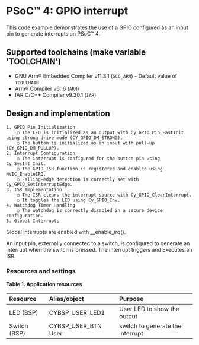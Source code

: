 # PSoC™ 4: GPIO interrupt

This code example demonstrates the use of a GPIO configured as an input pin to generate interrupts on PSoC™ 4.

## Supported toolchains (make variable 'TOOLCHAIN')

- GNU Arm&reg; Embedded Compiler v11.3.1 (`GCC_ARM`) - Default value of `TOOLCHAIN`
- Arm&reg; Compiler v6.16 (`ARM`)
- IAR C/C++ Compiler v9.30.1 (`IAR`)



## Design and implementation
	1. GPIO Pin Initialization
		○ The LED is initialized as an output with Cy_GPIO_Pin_FastInit using strong drive mode (CY_GPIO_DM_STRONG).
		○ The button is initialized as an input with pull-up (CY_GPIO_DM_PULLUP).
	2. Interrupt Configuration
		○ The interrupt is configured for the button pin using Cy_SysInt_Init.
		○ The GPIO_ISR function is registered and enabled using NVIC_EnableIRQ.
		○ Falling-edge detection is correctly set with Cy_GPIO_SetInterruptEdge.
	3. ISR Implementation
		○ The ISR clears the interrupt source with Cy_GPIO_ClearInterrupt.
		○ It toggles the LED using Cy_GPIO_Inv.
	4. Watchdog Timer Handling
		○ The watchdog is correctly disabled in a secure device configuration.
	5. Global Interrupts
Global interrupts are enabled with __enable_irq().

An input pin, externally connected to a switch, is configured to generate an interrupt when the switch is pressed. The interrupt triggers and Executes an ISR.
### Resources and settings

**Table 1. Application resources**
   
Resource	   |   Alias/object	   |   Purpose
 :-------- | :-------------    | :------------
LED (BSP)	|   CYBSP_USER_LED1  |	User LED to show the output
Switch (BSP)|	CYBSP_USER_BTN	User| switch to generate the interrupt


<br />

